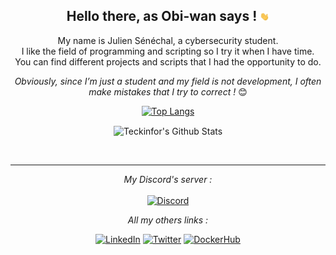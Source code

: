 <div align="center">
<h2> <b>Hello there</b>, as Obi-wan says ! <img src="https://github.com/Teckinfor/Teckinfor/blob/main/gif/Hi.gif" width="15px"></h2>
</div>

<div align="center" width="50">

<!-- <img src="" alt="Welcome!" width="300"/> -->

</div>

<div align="center">

My name is Julien Sénéchal, a cybersecurity student. <br>
I like the field of programming and scripting so I try it when I have time. <br>
You can find different projects and scripts that I had the opportunity to do. <br>


<i>Obviously, since I’m just a student and my field is not development, I often make mistakes that I try to correct !</i> 😊

</div>

<div align="center">
  
 [![Top Langs](https://github-readme-stats.vercel.app/api/top-langs/?username=Teckinfor&hide=tex&layout=compact&color=black)](https://github.com/anuraghazra/github-readme-stats)

<img align="center" src="https://github-readme-stats.vercel.app/api?username=Teckinfor&show_icons=true&theme=algolia" alt="Teckinfor's Github Stats"><br>
  


</br>

---

<i>My Discord's server :</i><br><br>
<a href="https://discord.gg/FJEZq47XNy" target="_blank"><img src="https://img.shields.io/discord/349212400790142996?color=blue&label=Spirlow&style=for-the-badge" alt="Discord"></a>

<i>All my others links :</i><br>

<a href="https://www.linkedin.com/in/senechaljulien/" target="_blank"><img src="https://img.shields.io/badge/LinkedIn-senechaljulien-blue?style=for-the-badge&logo=linkedin" alt="LinkedIn"></a>
<a href="https://twitter.com/julien_senechal" target="_blank"><img src="https://img.shields.io/badge/Twitter-julien_senechal-blue?style=for-the-badge&logo=twitter" alt="Twitter"></a>
<a href="https://hub.docker.com/u/teckinfor" target="_blank"><img src="https://img.shields.io/badge/DockerHub-teckinfor-blue?style=for-the-badge&logo=docker" alt="DockerHub"></a>
</div>

<!-- Readme inspired by ABSphreak -->
